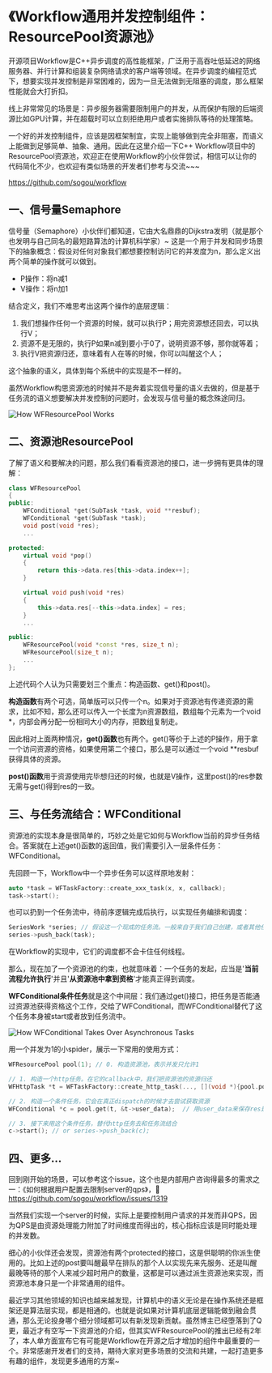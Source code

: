 # 《Workflow通用并发控制组件：ResourcePool资源池》

开源项目Workflow是C++异步调度的高性能框架，广泛用于高吞吐低延迟的网络服务器、并行计算和组装复杂网络请求的客户端等领域。在异步调度的编程范式下，想要实现并发控制是非常困难的，因为一旦无法做到无阻塞的调度，那么框架性能就会大打折扣。

线上非常常见的场景是：异步服务器需要限制用户的并发，从而保护有限的后端资源比如GPU计算，并在超载时可以立刻拒绝用户或者实施排队等待的处理策略。

一个好的并发控制组件，应该是因框架制宜，实现上能够做到完全非阻塞，而语义上能做到足够简单、抽象、通用。因此在这里介绍一下C++ Workflow项目中的ResourcePool资源池，欢迎正在使用Workflow的小伙伴尝试，相信可以让你的代码简化不少，也欢迎有类似场景的开发者们参考与交流~~~

https://github.com/sogou/workflow

## 一、信号量Semaphore

信号量（Semaphore）小伙伴们都知道，它由大名鼎鼎的Dijkstra发明（就是那个也发明与自己同名的最短路算法的计算机科学家）~ 这是一个用于并发和同步场景下的抽象概念：假设对任何对象我们都想要控制访问它的并发度为n，那么定义出两个简单的操作就可以做到。

- P操作：将n减1
- V操作：将n加1

结合定义，我们不难思考出这两个操作的底层逻辑：
1. 我们想操作任何一个资源的时候，就可以执行P；用完资源想还回去，可以执行V；
2. 资源不是无限的，执行P如果n减到要小于0了，说明资源不够，那你就等着；
3. 执行V把资源归还，意味着有人在等的时候，你可以叫醒这个人；

这个抽象的语义，具体到每个系统中的实现是不一样的。

虽然Workflow构思资源池的时候并不是奔着实现信号量的语义去做的，但是基于任务流的语义想要解决并发控制的问题时，会发现与信号量的概念殊途同归。

![How WFResourcePool Works](https://raw.githubusercontent.com/wiki/holmes1412/holmes1412/workflow_resource_pool_1.1.png)

## 二、资源池ResourcePool

了解了语义和要解决的问题，那么我们看看资源池的接口，进一步拥有更具体的理解：

```cpp
class WFResourcePool
{
public:
    WFConditional *get(SubTask *task, void **resbuf);
    WFConditional *get(SubTask *task);
    void post(void *res);
    ...

protected:
    virtual void *pop()
    {
        return this->data.res[this->data.index++];
    }

    virtual void push(void *res)
    {
        this->data.res[--this->data.index] = res;
    }
    ...

public:
    WFResourcePool(void *const *res, size_t n);
    WFResourcePool(size_t n);
    ...
};
```

上述代码个人认为只需要划三个重点：构造函数、get()和post()。

**构造函数**有两个可选，简单版可以只传一个n。如果对于资源池有传递资源的需求，比如不知，那么还可以传入一个长度为n资源数组，数组每个元素为一个void *，内部会再分配一份相同大小的内存，把数组复制走。

因此相对上面两种情况，**get()函数**也有两个。get()等价于上述的P操作，用于拿一个访问资源的资格，如果使用第二个接口，那么是可以通过一个void **resbuf获得具体的资源。

**post()函数**用于资源使用完毕想归还的时候，也就是V操作，这里post()的res参数无需与get()得到res的一致。

## 三、与任务流结合：WFConditional

资源池的实现本身是很简单的，巧妙之处是它如何与Workflow当前的异步任务结合。答案就在上述get()函数的返回值，我们需要引入一层条件任务：WFConditional。

先回顾一下，Workflow中一个异步任务可以这样原地发射：

```cpp
auto *task = WFTaskFactory::create_xxx_task(x, x, callback);
task->start();
```

也可以扔到一个任务流中，待前序逻辑完成后执行，以实现任务编排和调度：

```cpp
SeriesWork *series; // 假设这一个现成的任务流。一般来自于我们自己创建，或者其他任务的callback中拿到
series->push_back(task);
```
在Workflow的实现中，它们的调度都不会卡住任何线程。

那么，现在加了一个资源池的约束，也就意味着：一个任务的发起，应当是'**当前流程允许执行**'并且'**从资源池中拿到资格**'才能真正得到调度。

**WFConditional条件任务**就是这个中间层：我们通过get()接口，把任务是否能通过资源池获得资格这个工作，交给了WFConditional，而WFConditional替代了这个任务本身被start或者放到任务流中。

![How WFConditional Takes Over Asynchronous Tasks](https://raw.githubusercontent.com/wiki/holmes1412/holmes1412/workflow_resource_pool_2.png)

用一个并发为1的小spider，展示一下常用的使用方式：

```cpp
WFResourcePool pool(1); // 0. 构造资源池，表示并发只允许1

// 1. 构造一个http任务。在它的callback中，我们把资源池的资源归还
WFHttpTask *t = WFTaskFactory::create_http_task(..., [](void *){pool.post(nullptr);});

// 2. 构造一个条件任务，它会在真正dispatch的时候才去尝试获取资源
WFConditional *c = pool.get(t, &t->user_data);  // 用user_data来保存res是一种实用方法。

// 3. 接下来用这个条件任务，替代http任务去和任务流结合
c->start(); // or series->push_back(c);
```
## 四、更多...

回到刚开始的场景，可以参考这个issue，这个也是内部用户咨询得最多的需求之一：《如何根据用户配置去限制server的qps》，🔗 https://github.com/sogou/workflow/issues/1319

当然我们实现一个server的时候，实际上是要控制用户请求的并发而非QPS，因为QPS是由资源处理能力附加了时间维度而得出的，核心指标应该是同时能处理的并发数。

细心的小伙伴还会发现，资源池有两个protected的接口，这是供聪明的你派生使用的。比如上述的post要叫醒最早在排队的那个人以实现先来先服务、还是叫醒最晚等待的那个人来减少超时用户的数量，这都是可以通过派生资源池来实现，而资源池本身只是一个非常通用的组件。

最近学习其他领域的知识也越来越发现，计算机中的语义无论是在操作系统还是框架还是算法层实现，都是相通的。也就是说如果对计算机底层逻辑能做到融会贯通，那么无论投身哪个细分领域都可以有新发现新贡献。虽然博主已经堕落到了Q更，最近才有空写一下资源池的介绍，但其实WFResourcePool的推出已经有2年了，本人单方面宣布它有可能是Workflow在开源之后才增加的组件中最重要的一个。非常感谢开发者们的支持，期待大家对更多场景的交流和共建，一起打造更多有趣的组件，发现更多通用的方案~

